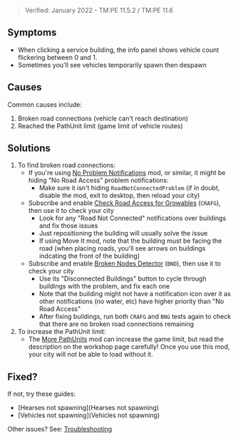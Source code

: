 > Verified: January 2022 - TM:PE 11.5.2 / TM:PE 11.6

## Symptoms

* When clicking a service building, the info panel shows vehicle count flickering between 0 and 1.
* Sometimes you'll see vehicles temporarily spawn then despawn

## Causes

Common causes include:

1. Broken road connections (vehicle can't reach destination)
2. Reached the PathUnit limit (game limit of vehicle routes)

## Solutions

1. To find broken road connections:
    * If you're using [No Problem Notifications](https://steamcommunity.com/sharedfiles/filedetails/?id=917543381) mod, or similar, it might be hiding "No Road Access" problem notifications:
        * Make sure it isn't hiding `RoadNotConnectedProblem` (if in doubt, disable the mod, exit to desktop, then reload your city)
    * Subscribe and enable  [Check Road Access for Growables](https://steamcommunity.com/sharedfiles/filedetails/?id=2454302667) (`CRAFG`), then use it to check your city
        * Look for any "Road Not Connected" notifications over buildings and fix those issues
        * Just repositioning the building will usually solve the issue
        * If using Move It mod, note that the building must be facing the road (when placing roads, you'll see arrows on buildings indcating the front of the building)
    * Subscribe and enable [Broken Nodes Detector](https://steamcommunity.com/sharedfiles/filedetails/?id=1777173984) (`BND`), then use it to check your city
        * Use its "Disconnected Buildings" button to cycle through buildings with the problem, and fix each one
        * Note that the building might not have a notification icon over it as other notifications (no water, etc) have higher priority than "No Road Access"
        * After fixing buildings, run both `CRAFG` and `BNG` tests again to check that there are no broken road connections remaining
2. To increase the PathUnit limit:
    * The [More PathUnits](https://steamcommunity.com/sharedfiles/filedetails/?id=2710657019) mod can increase the game limit, but read the description on the workshop page carefully! Once you use this mod, your city will not be able to load without it.

## Fixed?

If not, try these guides:

* [Hearses not spawning](Hearses not spawning)
* [Vehicles not spawning](Vehicles not spawning)

Other issues? See: [Troubleshooting](Troubleshooting)